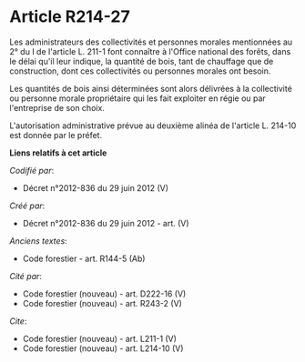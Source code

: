 # Article R214-27

Les administrateurs des collectivités et personnes morales mentionnées au 2° du I de l'article L. 211-1 font connaître à
l'Office national des forêts, dans le délai qu'il leur indique, la quantité de bois, tant de chauffage que de construction,
dont ces collectivités ou personnes morales ont besoin.

Les quantités de bois ainsi déterminées sont alors délivrées à la collectivité ou personne morale propriétaire qui les fait
exploiter en régie ou par l'entreprise de son choix.

L'autorisation administrative prévue au deuxième alinéa de l'article L. 214-10 est donnée par le préfet.

**Liens relatifs à cet article**

_Codifié par_:

  - Décret n°2012-836 du 29 juin 2012 (V)

_Créé par_:

  - Décret n°2012-836 du 29 juin 2012 - art. (V)

_Anciens textes_:

  - Code forestier - art. R144-5 (Ab)

_Cité par_:

  - Code forestier (nouveau) - art. D222-16 (V)
  - Code forestier (nouveau) - art. R243-2 (V)

_Cite_:

  - Code forestier (nouveau) - art. L211-1 (V)
  - Code forestier (nouveau) - art. L214-10 (V)
